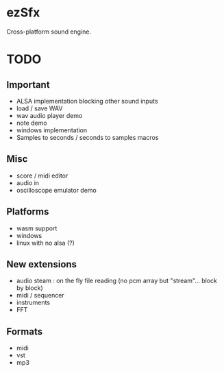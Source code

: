 ezSfx
=====

Cross-platform sound engine.


TODO
====

## Important

* ALSA implementation blocking other sound inputs
* load / save WAV
* wav audio player demo
* note demo
* windows implementation
* Samples to seconds / seconds to samples macros


## Misc 

* score / midi editor
* audio in
* oscilloscope emulator demo


## Platforms

* wasm support
* windows
* linux with no alsa (?)


## New extensions

* audio steam : on the fly file reading (no pcm array but "stream"... block by block)
* midi / sequencer
* instruments
* FFT


## Formats

* midi
* vst
* mp3